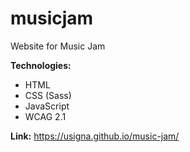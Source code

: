 # musicjam
Website for Music Jam

**Technologies:**
* HTML
* CSS (Sass)
* JavaScript
* WCAG 2.1

**Link:** https://usigna.github.io/music-jam/
